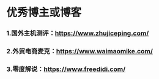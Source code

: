 # 优秀博主或博客

### 1.国外主机测评：https://www.zhujiceping.com/
### 2.外贸电商麦克：https://www.waimaomike.com/
### 3.零度解说：https://www.freedidi.com/
###
###
###
###
###
###
###
###
